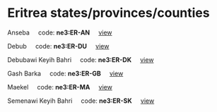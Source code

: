 # Eritrea states/provinces/counties
Anseba&nbsp;&nbsp;&nbsp;&nbsp;&nbsp;code: **ne3:ER-AN**&nbsp;&nbsp;&nbsp;&nbsp;&nbsp;[view](../../export/geojson/medium/ne3/er/an.geojson)&nbsp;&nbsp;&nbsp;&nbsp;&nbsp;


Debub&nbsp;&nbsp;&nbsp;&nbsp;&nbsp;code: **ne3:ER-DU**&nbsp;&nbsp;&nbsp;&nbsp;&nbsp;[view](../../export/geojson/medium/ne3/er/du.geojson)&nbsp;&nbsp;&nbsp;&nbsp;&nbsp;


Debubawi Keyih Bahri&nbsp;&nbsp;&nbsp;&nbsp;&nbsp;code: **ne3:ER-DK**&nbsp;&nbsp;&nbsp;&nbsp;&nbsp;[view](../../export/geojson/medium/ne3/er/dk.geojson)&nbsp;&nbsp;&nbsp;&nbsp;&nbsp;


Gash Barka&nbsp;&nbsp;&nbsp;&nbsp;&nbsp;code: **ne3:ER-GB**&nbsp;&nbsp;&nbsp;&nbsp;&nbsp;[view](../../export/geojson/medium/ne3/er/gb.geojson)&nbsp;&nbsp;&nbsp;&nbsp;&nbsp;


Maekel&nbsp;&nbsp;&nbsp;&nbsp;&nbsp;code: **ne3:ER-MA**&nbsp;&nbsp;&nbsp;&nbsp;&nbsp;[view](../../export/geojson/medium/ne3/er/ma.geojson)&nbsp;&nbsp;&nbsp;&nbsp;&nbsp;


Semenawi Keyih Bahri&nbsp;&nbsp;&nbsp;&nbsp;&nbsp;code: **ne3:ER-SK**&nbsp;&nbsp;&nbsp;&nbsp;&nbsp;[view](../../export/geojson/medium/ne3/er/sk.geojson)&nbsp;&nbsp;&nbsp;&nbsp;&nbsp;

